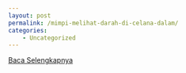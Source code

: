 ```yaml
---
layout: post
permalink: /mimpi-melihat-darah-di-celana-dalam/
categories:
    - Uncategorized
---
```


[Baca Selengkapnya](/08)